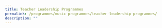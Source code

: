 ```yaml
---
title: Teacher Leadership Programmes
permalink: /programmes/music-programmes/teacher-leadership-programmes/
description: ""
---
```

